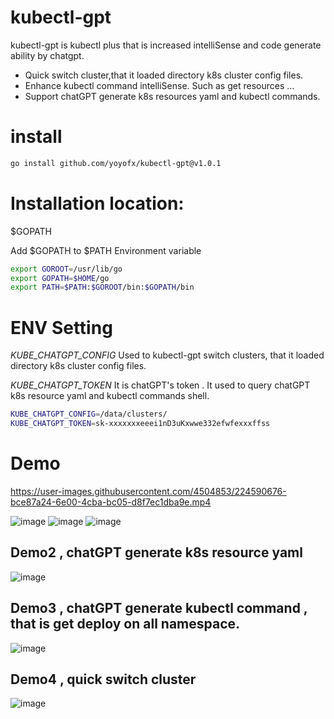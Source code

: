 # kubectl-gpt
kubectl-gpt is kubectl plus that is increased intelliSense and code generate ability by chatgpt.
- Quick switch cluster,that it loaded directory  k8s cluster config files.
- Enhance kubectl command intelliSense. Such as get resources  ...
- Support chatGPT generate k8s resources yaml and kubectl commands.

# install 
```bash
go install github.com/yoyofx/kubectl-gpt@v1.0.1
```

# Installation location:
$GOPATH

Add $GOPATH to $PATH Environment variable
```bash
export GOROOT=/usr/lib/go
export GOPATH=$HOME/go
export PATH=$PATH:$GOROOT/bin:$GOPATH/bin
```

# ENV Setting 
*KUBE_CHATGPT_CONFIG* Used to kubectl-gpt switch clusters, that it loaded directory  k8s cluster config files.

*KUBE_CHATGPT_TOKEN* It is chatGPT's token . It used to query chatGPT k8s resource yaml and kubectl commands shell.

```bash
KUBE_CHATGPT_CONFIG=/data/clusters/
KUBE_CHATGPT_TOKEN=sk-xxxxxxxeeei1nD3uKxwwe332efwfexxxffss
```
# Demo
https://user-images.githubusercontent.com/4504853/224590676-bce87a24-6e00-4cba-bc05-d8f7ec1dba9e.mp4

![image](https://user-images.githubusercontent.com/4504853/224553454-7342794f-dd23-4da9-ac27-ee24fadaa3ab.png)
![image](https://user-images.githubusercontent.com/4504853/224553488-dccd3343-2ad8-422f-aaf6-d8f99c3dee90.png)
![image](https://user-images.githubusercontent.com/4504853/224553565-364cee18-d939-405f-a47a-90bc6c0e24a6.png)
## Demo2 , chatGPT generate k8s resource yaml 
![image](https://user-images.githubusercontent.com/4504853/224553662-80afe3fd-d346-40f2-b561-c242f18f9a42.png)
## Demo3 , chatGPT generate kubectl command , that is get deploy on all namespace.
![image](https://user-images.githubusercontent.com/4504853/224554075-3498c4eb-d408-4530-a11f-9b9698491683.png)
## Demo4 , quick switch cluster
![image](https://user-images.githubusercontent.com/4504853/224554180-3034dd9a-adef-4be0-9a78-59b1e012ebcb.png)
